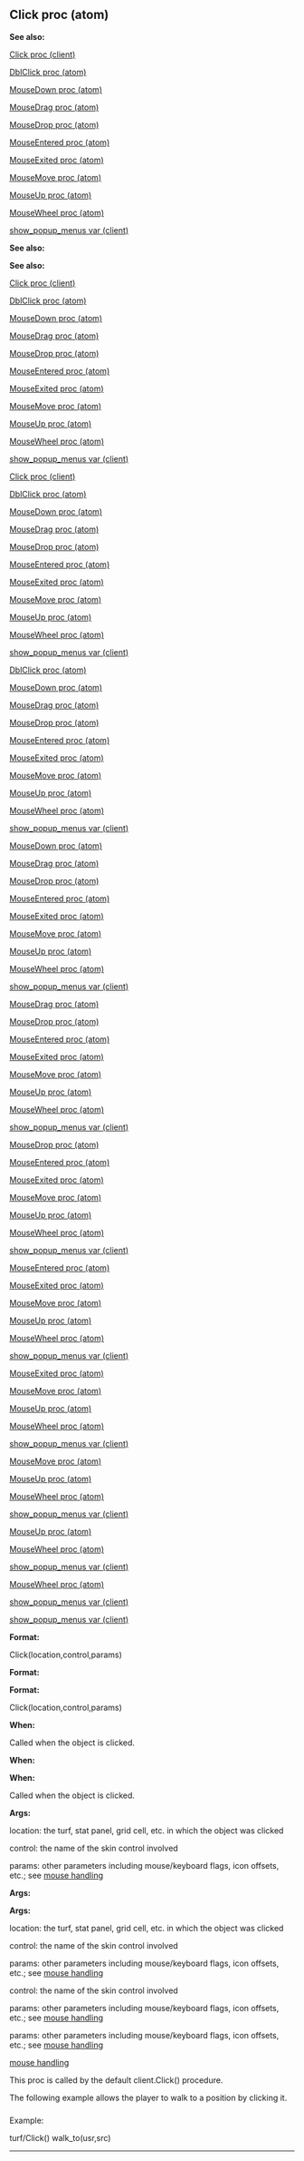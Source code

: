 

 Click proc (atom)
-------------------




**See also:** 


[Click proc (client)](#/client/proc/Click) 

[DblClick proc (atom)](#/atom/proc/DblClick) 

[MouseDown proc (atom)](#/atom/proc/MouseDown) 

[MouseDrag proc (atom)](#/atom/proc/MouseDrag) 

[MouseDrop proc (atom)](#/atom/proc/MouseDrop) 

[MouseEntered proc (atom)](#/atom/proc/MouseEntered) 

[MouseExited proc (atom)](#/atom/proc/MouseExited) 

[MouseMove proc (atom)](#/atom/proc/MouseMove) 

[MouseUp proc (atom)](#/atom/proc/MouseUp) 

[MouseWheel proc (atom)](#/atom/proc/MouseWheel) 

[show\_popup\_menus var (client)](#/client/var/show_popup_menus) 













**See also:** 

**See also:**

[Click proc (client)](#/client/proc/Click) 

[DblClick proc (atom)](#/atom/proc/DblClick) 

[MouseDown proc (atom)](#/atom/proc/MouseDown) 

[MouseDrag proc (atom)](#/atom/proc/MouseDrag) 

[MouseDrop proc (atom)](#/atom/proc/MouseDrop) 

[MouseEntered proc (atom)](#/atom/proc/MouseEntered) 

[MouseExited proc (atom)](#/atom/proc/MouseExited) 

[MouseMove proc (atom)](#/atom/proc/MouseMove) 

[MouseUp proc (atom)](#/atom/proc/MouseUp) 

[MouseWheel proc (atom)](#/atom/proc/MouseWheel) 

[show\_popup\_menus var (client)](#/client/var/show_popup_menus) 











[Click proc (client)](#/client/proc/Click)

[DblClick proc (atom)](#/atom/proc/DblClick) 

[MouseDown proc (atom)](#/atom/proc/MouseDown) 

[MouseDrag proc (atom)](#/atom/proc/MouseDrag) 

[MouseDrop proc (atom)](#/atom/proc/MouseDrop) 

[MouseEntered proc (atom)](#/atom/proc/MouseEntered) 

[MouseExited proc (atom)](#/atom/proc/MouseExited) 

[MouseMove proc (atom)](#/atom/proc/MouseMove) 

[MouseUp proc (atom)](#/atom/proc/MouseUp) 

[MouseWheel proc (atom)](#/atom/proc/MouseWheel) 

[show\_popup\_menus var (client)](#/client/var/show_popup_menus) 










[DblClick proc (atom)](#/atom/proc/DblClick)

[MouseDown proc (atom)](#/atom/proc/MouseDown) 

[MouseDrag proc (atom)](#/atom/proc/MouseDrag) 

[MouseDrop proc (atom)](#/atom/proc/MouseDrop) 

[MouseEntered proc (atom)](#/atom/proc/MouseEntered) 

[MouseExited proc (atom)](#/atom/proc/MouseExited) 

[MouseMove proc (atom)](#/atom/proc/MouseMove) 

[MouseUp proc (atom)](#/atom/proc/MouseUp) 

[MouseWheel proc (atom)](#/atom/proc/MouseWheel) 

[show\_popup\_menus var (client)](#/client/var/show_popup_menus) 









[MouseDown proc (atom)](#/atom/proc/MouseDown)

[MouseDrag proc (atom)](#/atom/proc/MouseDrag) 

[MouseDrop proc (atom)](#/atom/proc/MouseDrop) 

[MouseEntered proc (atom)](#/atom/proc/MouseEntered) 

[MouseExited proc (atom)](#/atom/proc/MouseExited) 

[MouseMove proc (atom)](#/atom/proc/MouseMove) 

[MouseUp proc (atom)](#/atom/proc/MouseUp) 

[MouseWheel proc (atom)](#/atom/proc/MouseWheel) 

[show\_popup\_menus var (client)](#/client/var/show_popup_menus) 








[MouseDrag proc (atom)](#/atom/proc/MouseDrag)

[MouseDrop proc (atom)](#/atom/proc/MouseDrop) 

[MouseEntered proc (atom)](#/atom/proc/MouseEntered) 

[MouseExited proc (atom)](#/atom/proc/MouseExited) 

[MouseMove proc (atom)](#/atom/proc/MouseMove) 

[MouseUp proc (atom)](#/atom/proc/MouseUp) 

[MouseWheel proc (atom)](#/atom/proc/MouseWheel) 

[show\_popup\_menus var (client)](#/client/var/show_popup_menus) 







[MouseDrop proc (atom)](#/atom/proc/MouseDrop)

[MouseEntered proc (atom)](#/atom/proc/MouseEntered) 

[MouseExited proc (atom)](#/atom/proc/MouseExited) 

[MouseMove proc (atom)](#/atom/proc/MouseMove) 

[MouseUp proc (atom)](#/atom/proc/MouseUp) 

[MouseWheel proc (atom)](#/atom/proc/MouseWheel) 

[show\_popup\_menus var (client)](#/client/var/show_popup_menus) 






[MouseEntered proc (atom)](#/atom/proc/MouseEntered)

[MouseExited proc (atom)](#/atom/proc/MouseExited) 

[MouseMove proc (atom)](#/atom/proc/MouseMove) 

[MouseUp proc (atom)](#/atom/proc/MouseUp) 

[MouseWheel proc (atom)](#/atom/proc/MouseWheel) 

[show\_popup\_menus var (client)](#/client/var/show_popup_menus) 





[MouseExited proc (atom)](#/atom/proc/MouseExited)

[MouseMove proc (atom)](#/atom/proc/MouseMove) 

[MouseUp proc (atom)](#/atom/proc/MouseUp) 

[MouseWheel proc (atom)](#/atom/proc/MouseWheel) 

[show\_popup\_menus var (client)](#/client/var/show_popup_menus) 




[MouseMove proc (atom)](#/atom/proc/MouseMove)

[MouseUp proc (atom)](#/atom/proc/MouseUp) 

[MouseWheel proc (atom)](#/atom/proc/MouseWheel) 

[show\_popup\_menus var (client)](#/client/var/show_popup_menus) 



[MouseUp proc (atom)](#/atom/proc/MouseUp)

[MouseWheel proc (atom)](#/atom/proc/MouseWheel) 

[show\_popup\_menus var (client)](#/client/var/show_popup_menus) 


[MouseWheel proc (atom)](#/atom/proc/MouseWheel)

[show\_popup\_menus var (client)](#/client/var/show_popup_menus) 

[show\_popup\_menus var (client)](#/client/var/show_popup_menus)


**Format:** 


 Click(location,control,params)
 


**Format:** 

**Format:**

 Click(location,control,params)



**When:** 


 Called when the object is clicked.
 


**When:** 

**When:**

 Called when the object is clicked.



**Args:** 


 location: the turf, stat panel, grid cell, etc. in which the object was clicked
 
 control: the name of the skin control involved
 
 params: other parameters including mouse/keyboard flags, icon offsets, etc.; see
 [mouse handling](#/DM/mouse) 





**Args:** 

**Args:**

 location: the turf, stat panel, grid cell, etc. in which the object was clicked
 
 control: the name of the skin control involved
 
 params: other parameters including mouse/keyboard flags, icon offsets, etc.; see
 [mouse handling](#/DM/mouse) 




 control: the name of the skin control involved
 
 params: other parameters including mouse/keyboard flags, icon offsets, etc.; see
 [mouse handling](#/DM/mouse) 



 params: other parameters including mouse/keyboard flags, icon offsets, etc.; see
 [mouse handling](#/DM/mouse) 

[mouse handling](#/DM/mouse)

 This proc is called by the default client.Click() procedure.




 The following example allows the player to walk to a position by clicking
it.



### 
 Example:



 turf/Click()
 walk\_to(usr,src)



---


